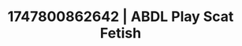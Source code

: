 ---
categories:
- Threesome action
- Sapphic desires
- Erogenous zones
- Real amateur
- Football-themed kink
image: /assets/images/1747800862642.jpg
layout: post
seo:
  description: Featured content with artistic Scat Fetish, ABDL Play. HD images available.
  keywords: Scat Fetish, ABDL Play
  og_image: /assets/images/1747800862642.jpg
  schema_type: VisualArtwork
tags:
- ABDL Play
- Scat Fetish
- '#1747800862642'
title: 1747800862642 | ABDL Play Scat Fetish
---